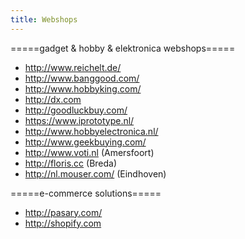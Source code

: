 ```yaml
---
title: Webshops
---
```


=====gadget & hobby & elektronica webshops=====
* http://www.reichelt.de/
* http://www.banggood.com/
* http://www.hobbyking.com/
* http://dx.com
* http://goodluckbuy.com/
* https://www.iprototype.nl/
* http://www.hobbyelectronica.nl/
* http://www.geekbuying.com/
* http://www.voti.nl (Amersfoort)
* http://floris.cc (Breda)
* http://nl.mouser.com/ (Eindhoven)

=====e-commerce solutions=====
* http://pasary.com/ 
* http://shopify.com
